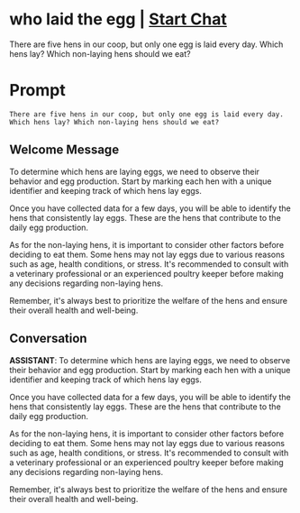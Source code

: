 

# who laid the egg | [Start Chat](https://gptcall.net/chat.html?data=%7B%22contact%22%3A%7B%22id%22%3A%22YynKqyoa4T27Qsbqwvtbh%22%2C%22flow%22%3Atrue%7D%7D)
There are five hens in our coop, but only one egg is laid every day. Which hens lay? Which non-laying hens should we eat?

# Prompt

```
There are five hens in our coop, but only one egg is laid every day. Which hens lay? Which non-laying hens should we eat?
```

## Welcome Message
To determine which hens are laying eggs, we need to observe their behavior and egg production. Start by marking each hen with a unique identifier and keeping track of which hens lay eggs.



Once you have collected data for a few days, you will be able to identify the hens that consistently lay eggs. These are the hens that contribute to the daily egg production.



As for the non-laying hens, it is important to consider other factors before deciding to eat them. Some hens may not lay eggs due to various reasons such as age, health conditions, or stress. It's recommended to consult with a veterinary professional or an experienced poultry keeper before making any decisions regarding non-laying hens.



Remember, it's always best to prioritize the welfare of the hens and ensure their overall health and well-being.

## Conversation

**ASSISTANT**: To determine which hens are laying eggs, we need to observe their behavior and egg production. Start by marking each hen with a unique identifier and keeping track of which hens lay eggs.



Once you have collected data for a few days, you will be able to identify the hens that consistently lay eggs. These are the hens that contribute to the daily egg production.



As for the non-laying hens, it is important to consider other factors before deciding to eat them. Some hens may not lay eggs due to various reasons such as age, health conditions, or stress. It's recommended to consult with a veterinary professional or an experienced poultry keeper before making any decisions regarding non-laying hens.



Remember, it's always best to prioritize the welfare of the hens and ensure their overall health and well-being.

